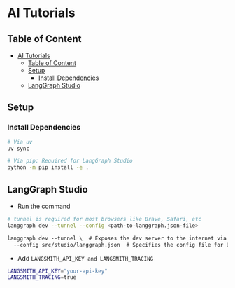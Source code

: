 # AI Tutorials

## Table of Content

- [AI Tutorials](#ai-tutorials)
  - [Table of Content](#table-of-content)
  - [Setup](#setup)
    - [Install Dependencies](#install-dependencies)
  - [LangGraph Studio](#langgraph-studio)

## Setup

### Install Dependencies

```sh
# Via uv
uv sync

# Via pip: Required for LangGraph Studio
python -m pip install -e .
```

## LangGraph Studio

- Run the command

```sh
# tunnel is required for most browsers like Brave, Safari, etc
langgraph dev --tunnel --config <path-to-langgraph.json-file>
```

```txt
langgraph dev --tunnel \  # Exposes the dev server to the internet via a public URL
  --config src/studio/langgraph.json  # Specifies the config file for LangChain Studio
```

- Add `LANGSMITH_API_KEY and LANGSMITH_TRACING`

```sh
LANGSMITH_API_KEY="your-api-key"
LANGSMITH_TRACING=true
```
